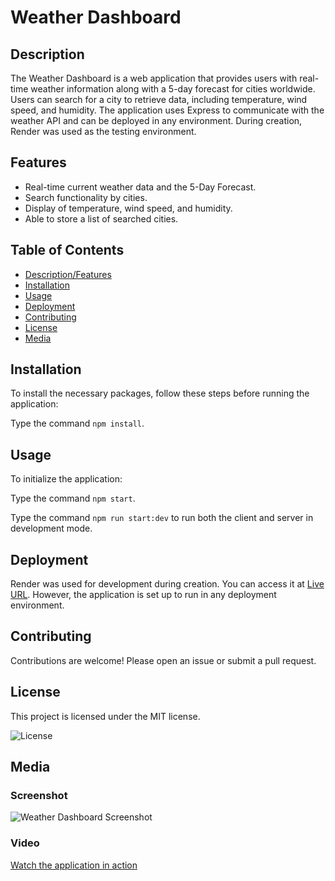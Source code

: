  
  # Weather Dashboard
  
  ## Description
  
 The Weather Dashboard is a web application that provides users with real-time weather information along with a 5-day forecast for cities worldwide. Users can search for a city to retrieve data, including temperature, wind speed, and humidity. The application uses Express to communicate with the weather API and can be deployed in any environment. During creation, Render was used as the testing environment.
  
  ## Features
   * Real-time current weather data and the 5-Day Forecast.
   * Search functionality by cities.
   * Display of temperature, wind speed, and humidity. 
   * Able to store a list of searched cities.

  ## Table of Contents
  - [Description/Features](#description)
  - [Installation](#installation)
  - [Usage](#usage)
  - [Deployment](#deployment)
  - [Contributing](#contributing)
  - [License](#license)
  - [Media](#media)
    
  ## Installation
  
  To install the necessary packages, follow these steps before running the application:
  
  Type the command `npm install`.
  
  ## Usage

  To initialize the application:
 
  Type the command `npm start`.

  Type the command `npm run start:dev` to run both the client and server in development mode.

  ## Deployment

  Render was used for development during creation. You can access it at [Live URL](https://render.com/). However, the application is set up to run in any deployment environment.
  
  ## Contributing

  Contributions are welcome! Please open an issue or submit a pull request.

  ## License
  
  This project is licensed under the MIT license.
  
  ![License](https://img.shields.io/badge/license-MIT-blue.svg)

  ## Media

  ### Screenshot
  
  ![Weather Dashboard Screenshot](assets/screenshot.png)

  ### Video

  [Watch the application in action](https://drive.google.com/file/d/your-video-id/view)

